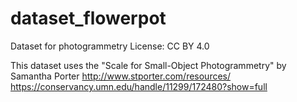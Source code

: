 # dataset_flowerpot
Dataset for photogrammetry
License: CC BY 4.0

This dataset uses the "Scale for Small-Object Photogrammetry" by Samantha Porter
http://www.stporter.com/resources/
https://conservancy.umn.edu/handle/11299/172480?show=full
